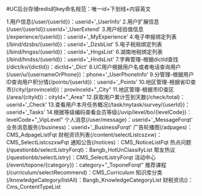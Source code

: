 #UC后台存储redis的key命名规范：唯一id+下划线+内容英文

1.用户信息(/user/{userId})：userid+'_UserInfo'
2.用户扩展信息(/user/{userId}):userid+'_UserExtend'
3.用户经验值信息(/experience/{userId})：userid+'_MyExperience'
4.电子申报绑定列表(/bind/dzsbs/{userId})：userid+'_DzsbList'
5.电子税局绑定列表(/bind/hngss/{userId})：userid+'_HngsList'
6.湖南地税绑定列表(/bind/hndss/{userId})：userid+'_HndsList'
7.字典管理-根据dictId查找(/dict/kv/{dictId})：dictId+'_Dict'
8.UC用户根据用户名或者电话查询用户(/user/u/{usernameOrPhone})：phone+'_UserPhoneInfo'
9.分管理-根据用户ID查询用户积分情(/points/{userId})：userid+'_Points'
10.地区管理-根据省ID查市(/city/{provinceId})：provinceId+"_City"
11.地区管理-根据市ID查区(/area/{cityId})：cityId+"_Area"
12.获取用户累计签到天数(/check/total)：userid+'_Check'
13.查看用户本月任务概况(/task/mytask/survey/{userId})：userid+'_Tasks'
14.根据等级编码查看会员等级(/uvip/level/bo/{levelCode})：levelCode+"_VipLevel"
个人消息(/user/message)：userid+'_MessageForqt'
业务消息服务(/business)：userid+'_BusinessForqt'
广告轮播图(/adpages)：CMS_AdpageListFqt
财税资讯列表(/content/selectListcszxw)：CMS_SelectListcszxwFqt
通知公告(/notices)：CMS_NoticeListFqt
热点问题(/questionbb/selectListryForqt)：Bangb_HotUnClassifyList
帮友热议(/questionbb/selectListry)：CMS_SelectListryForqt
活动中心(/event/topone/{category})：category+"_ToponeForqt"
推荐课程(/curriculum/selectRecommend)：CMS_Curriculum
知识库分类(/knowledgeCategory/listAll)：Bangb_KnowledgeCategoryList
财税资讯()：Cms_ContentTypeList